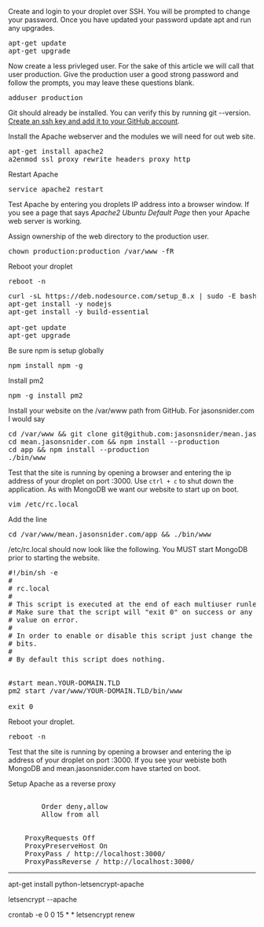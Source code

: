 <p>Create and login to your droplet over SSH. You will be prompted to change your password. Once you have updated your password update apt and run any upgrades.</p>

<pre>
apt-get update
apt-get upgrade
</pre>
<p>
Now create a less privleged user. For the sake of this article we will call that user production. Give the production user a good strong password and follow the prompts, you may leave these questions blank.
</p>

<pre>
adduser production 
</pre>

<p>Git should already be installed. You can verify this by running git --version. <a href="https://help.github.com/articles/connecting-to-github-with-ssh/" target="_blank">Create an ssh key and add it to your GitHub account</a>.</p>  

<p>Install the Apache webserver and the modules we will need for out web site.</p>

<pre>
apt-get install apache2
a2enmod ssl proxy rewrite headers proxy_http
</pre>

<p>Restart Apache</p>

<pre>
service apache2 restart
</pre>

<p>Test Apache by entering you droplets IP address into a browser window. If you see a page that says <em>Apache2 Ubuntu Default Page</em> then your Apache web server is working.</p>

Assign ownership of the web directory to the production user.
<pre>
chown production:production /var/www -fR
</pre>


<p>Reboot your droplet</p> 
<pre>
reboot -n
</pre>

<pre>
curl -sL https://deb.nodesource.com/setup_8.x | sudo -E bash -
apt-get install -y nodejs
apt-get install -y build-essential

apt-get update
apt-get upgrade
</pre>

<p>Be sure npm is setup globally</p>

<pre>
npm install npm -g
</pre>

Install pm2

<pre>npm -g install pm2</pre>

<p>Install your website on the /var/www path from GitHub. For jasonsnider.com I would say</p> 

<pre>
cd /var/www && git clone git@github.com:jasonsnider/mean.jasonsnider.com.git
cd mean.jasonsnider.com && npm install --production
cd app && npm install --production
./bin/www
</pre>

<p>Test that the site is running by opening a browser and entering the ip address of your droplet on port :3000. Use <code>ctrl + c</code> to shut down the application. As with MongoDB we want our website to start up on boot.</p>
<pre>vim /etc/rc.local</pre>
<p>Add the line</p>
<pre>cd /var/www/mean.jasonsnider.com/app && ./bin/www</pre>

<p>/etc/rc.local should now look like the following. You MUST start MongoDB prior to starting the website.</p>

<pre>
#!/bin/sh -e
#
# rc.local
#
# This script is executed at the end of each multiuser runlevel.
# Make sure that the script will "exit 0" on success or any other
# value on error.
#
# In order to enable or disable this script just change the execution
# bits.
#
# By default this script does nothing.


#start mean.YOUR-DOMAIN.TLD
pm2 start /var/www/YOUR-DOMAIN.TLD/bin/www

exit 0
</pre>

Reboot your droplet.

<pre>
reboot -n
</pre>

<p>Test that the site is running by opening a browser and entering the ip address of your droplet on port :3000. If you see your webiste both MongoDB and mean.jasonsnider.com have started on boot.</p>

<p>Setup Apache as a reverse proxy</p>

<pre>
	<Proxy *>
		Order deny,allow
		Allow from all
	</Proxy>

	ProxyRequests Off
	ProxyPreserveHost On
	ProxyPass / http://localhost:3000/
	ProxyPassReverse / http://localhost:3000/
</pre>

--------------------------------------------------------------------------------

apt-get install python-letsencrypt-apache

letsencrypt --apache

crontab -e
0 0 15 * * letsencrypt renew
